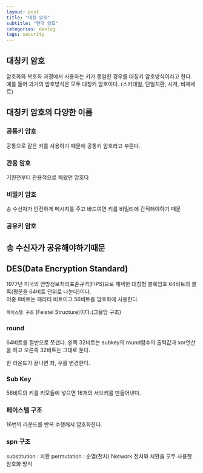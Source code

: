 ```yaml
---
layout: post
title: "대칭 암호"
subtitle: "현대 암호"
categories: devlog
tags: security
---
```


## 대칭키 암호 
암호화와 복호화 과정에서 사용하는 키가 동일한 경우를 대칭키 암호방식이라고 한다.
예를 들어 과거의 암호방식은 모두 대칭키 암호이다. (스키테일, 단일치환, 시저, 비제네르)

## 대칭키 암호의 다양한 이름
   ### 공통키 암호
   공통으로 같은 키를 사용하기 때문에 공통키 암호라고 부른다.
   ### 관용 암호
   기원전부터 관용적으로 해왔던 암호다
   ### 비밀키 암호
   송 수신자가 안전하게 메시지를 주고 바드여면 키를 비밀리에 간직해야하기 때문
   ### 공유키 암호
   송 수신자가 공유해야하기때문
---

## DES(Data Encryption Standard)
   1977년 미국의 연방정보처리표준규격(FIPS)으로 채택한 대칭형 블록암호
   64비트의 블록(평문을 64비트 단위로 나눈다)이다.  
   이중 8비트는 패러티 비트이고 56비트를 암호화에 사용한다.

   `페이스텔 구조` (Feistel Structure)이다.(그물망 구조)

### round
64비트를 절반으로 쪼갠다.
왼쪽 32비트는 subkey의 round함수의 출력값과 xor연산을 하고 
오른족 32비트는 그대로 둔다.

한 라운드가 끝나면 좌, 우를 변경한다.

### Sub Key
56비트의 키를 키모듈에 넣으면 16개의 서브키를 만들어낸다.

### 페이스텔 구조
16번의 라운드를 반복 수행해서 암호화한다.

### spn 구조
substitution : 치환
permutation : 순열(전치)
Network
전치와 치환을 모두 사용한 암호화 방식